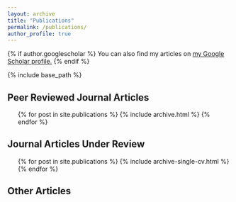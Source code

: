 ```yaml
---
layout: archive
title: "Publications"
permalink: /publications/
author_profile: true
---
```


{% if author.googlescholar %}
  You can also find my articles on <u><a href="{{author.googlescholar}}">my Google Scholar profile</a>.</u>
{% endif %}

{% include base_path %}



## Peer Reviewed Journal Articles

 <ul>{% for post in site.publications %}
    {% include archive.html %}
  {% endfor %}</ul>


## Journal Articles Under Review

 <ul>{% for post in site.publications %}
    {% include archive-single-cv.html %}
  {% endfor %}</ul>


## Other Articles

